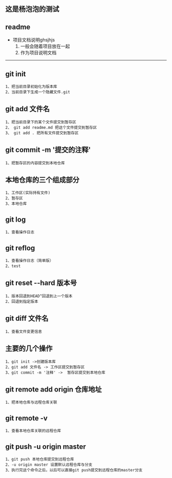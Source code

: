 ## 这是杨泡泡的测试

## readme
- 项目文档说明ghsjhjs
    1. 一般会随着项目放在一起
    2. 作为项目说明文档
---


## git init
	1、把当前目录初始化为版本库
	2、当前目录下生成一个隐藏文件.git


## git add 文件名
	1、把当前目录下的某个文件提交到暂存区
    2、 git add readme.md 把这个文件提交到暂存区
    3、 git add . 把所有文件提交到暂存区


## git commit -m '提交的注释'
    1、把暂存区的内容提交到本地仓库
## 本地仓库的三个组成部分
    1、工作区(实际持有文件)
    2、暂存区
    3、本地仓库

## git log 
    1、查看操作日志

## git reflog
    1、查看操作日志（简单版）
    2、test

## git reset --hard 版本号
    1、版本回退到HEAD^回退到上一个版本
    2、回退到指定版本
## git diff 文件名
    1、查看文件变更信息



## 主要的几个操作
    1、git init ->创建版本库
    2、git add 文件名 -> 工作区提交到暂存区
    3、git commit -m '注释' ->  暂存区提交到本地仓库
    

## git remote add origin  仓库地址
    1、把本地仓库与远程仓库关联

## git remote -v 
    1、查看本地仓库关联的远程仓库
## git push -u origin master
    1、git push 本地仓库提交到远程仓库
    2、-u origin master 设置默认远程仓库与分支
    3、执行完这个命令之后，以后可以直接git push提交到远程仓库的master分支
